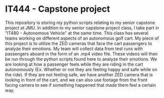 # IT444 - Capstone project
This repository is storing my python scripts relating to my senior capstone project at JMU. In addition to my senior capstone project class,
I take part in "IT480 - Autonomous Vehicle" at the same time. This class has several teams working on different aspects of an autonomous golf cart.
My piece of this project is to utilize the ZED cameras that face the cart passengers to analyze their emotions. My team will collect data
from test runs with passengers aboard in the form of an .mp4 video file. These videos will then be run through the python scripts found here to analyze
their emotions. We are looking at how a passenger feels while they are riding in the cart autonomously (Ex. Whether or not
they are feeling happy and safe while on the ride). If they are not feeling safe, we have another ZED camera that is looking in front of the cart,
and we can also use footage from the front facing camera to see if something happened that made them feel a certain way.
